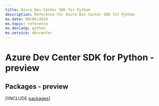 ```yaml
---
title: Azure Dev Center SDK for Python
description: Reference for Azure Dev Center SDK for Python
ms.date: 09/06/2024
ms.topic: reference
ms.devlang: python
ms.service: devcenter
---
```

# Azure Dev Center SDK for Python - preview
## Packages - preview
[!INCLUDE [packages](dev-center-index.md)]